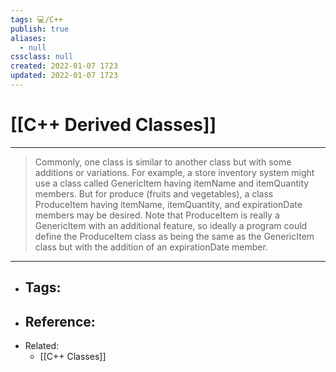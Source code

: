 ```yaml
---
tags: 💻️/C++
publish: true
aliases:
  - null
cssclass: null
created: 2022-01-07 1723
updated: 2022-01-07 1723
---
```


# [[C++ Derived Classes]]

---

> Commonly, one class is similar to another class but with some additions or variations. For example, a store inventory system might use a class called GenericItem having itemName and itemQuantity members. But for produce (fruits and vegetables), a class ProduceItem having itemName, itemQuantity, and expirationDate members may be desired. Note that ProduceItem is really a GenericItem with an additional feature, so ideally a program could define the ProduceItem class as being the same as the GenericItem class but with the addition of an expirationDate member.

---

- Tags: 
	- 
- Reference:
	- 
- Related: 
	- [[C++ Classes]]
